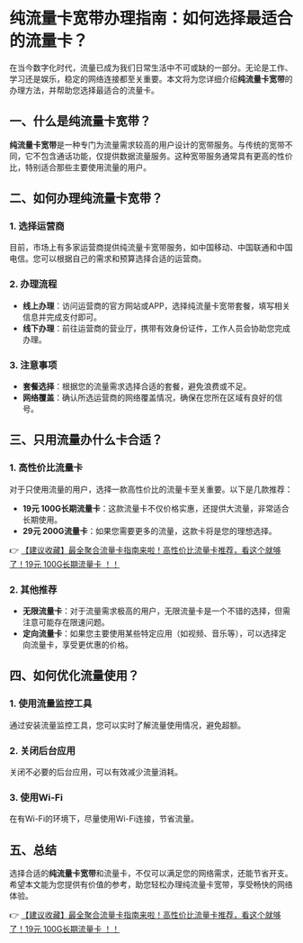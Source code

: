 # 纯流量卡宽带办理指南：如何选择最适合的流量卡？

在当今数字化时代，流量已成为我们日常生活中不可或缺的一部分。无论是工作、学习还是娱乐，稳定的网络连接都至关重要。本文将为您详细介绍**纯流量卡宽带**的办理方法，并帮助您选择最适合的流量卡。

## 一、什么是纯流量卡宽带？

**纯流量卡宽带**是一种专门为流量需求较高的用户设计的宽带服务。与传统的宽带不同，它不包含通话功能，仅提供数据流量服务。这种宽带服务通常具有更高的性价比，特别适合那些主要使用流量的用户。

## 二、如何办理纯流量卡宽带？

### 1. 选择运营商

目前，市场上有多家运营商提供纯流量卡宽带服务，如中国移动、中国联通和中国电信。您可以根据自己的需求和预算选择合适的运营商。

### 2. 办理流程

- **线上办理**：访问运营商的官方网站或APP，选择纯流量卡宽带套餐，填写相关信息并完成支付即可。
- **线下办理**：前往运营商的营业厅，携带有效身份证件，工作人员会协助您完成办理。

### 3. 注意事项

- **套餐选择**：根据您的流量需求选择合适的套餐，避免浪费或不足。
- **网络覆盖**：确认所选运营商的网络覆盖情况，确保在您所在区域有良好的信号。

## 三、只用流量办什么卡合适？

### 1. 高性价比流量卡

对于只使用流量的用户，选择一款高性价比的流量卡至关重要。以下是几款推荐：

- **19元 100G长期流量卡**：这款流量卡不仅价格实惠，还提供大流量，非常适合长期使用。
- **29元 200G流量卡**：如果您需要更多的流量，这款卡将是您的理想选择。

👉 [【建议收藏】最全聚合流量卡指南来啦！高性价比流量卡推荐，看这个就够了！19元 100G长期流量卡 ！！](https://bit.ly/Liuliangka)

### 2. 其他推荐

- **无限流量卡**：对于流量需求极高的用户，无限流量卡是一个不错的选择，但需注意可能存在限速问题。
- **定向流量卡**：如果您主要使用某些特定应用（如视频、音乐等），可以选择定向流量卡，享受更优惠的价格。

## 四、如何优化流量使用？

### 1. 使用流量监控工具

通过安装流量监控工具，您可以实时了解流量使用情况，避免超额。

### 2. 关闭后台应用

关闭不必要的后台应用，可以有效减少流量消耗。

### 3. 使用Wi-Fi

在有Wi-Fi的环境下，尽量使用Wi-Fi连接，节省流量。

## 五、总结

选择合适的**纯流量卡宽带**和流量卡，不仅可以满足您的网络需求，还能节省开支。希望本文能为您提供有价值的参考，助您轻松办理纯流量卡宽带，享受畅快的网络体验。

👉 [【建议收藏】最全聚合流量卡指南来啦！高性价比流量卡推荐，看这个就够了！19元 100G长期流量卡 ！！](https://bit.ly/Liuliangka)